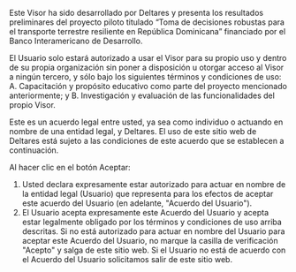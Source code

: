 Este Visor ha sido desarrollado por Deltares y presenta los resultados preliminares del proyecto piloto titulado “Toma de decisiones robustas para el transporte terrestre resiliente en República Dominicana” financiado por el Banco Interamericano de Desarrollo.

El Usuario solo estará autorizado a usar el Visor para su propio uso y dentro de su propia organización sin poner a disposición u otorgar acceso al Visor a ningún tercero, y sólo bajo los siguientes términos y condiciones de uso:
A. Capacitación y propósito educativo como parte del proyecto mencionado anteriormente; y
B. Investigación y evaluación de las funcionalidades del propio Visor.

Este es un acuerdo legal entre usted, ya sea como individuo o actuando en nombre de una entidad legal, y Deltares. El uso de este sitio web de Deltares está sujeto a las condiciones de este acuerdo que se establecen a continuación.

Al hacer clic en el botón Aceptar:

1. Usted declara expresamente estar autorizado para actuar en nombre de la entidad legal (Usuario) que representa para los efectos de aceptar este acuerdo del Usuario (en adelante, "Acuerdo del Usuario").
2. El Usuario acepta expresamente este Acuerdo del Usuario y acepta estar legalmente obligado por los términos y condiciones de uso arriba descritas. Si no está autorizado para actuar en nombre del Usuario para aceptar este Acuerdo del Usuario, no marque la casilla de verificación "Acepto" y salga de este sitio web. Si el Usuario no está de acuerdo con el Acuerdo del Usuario solicitamos salir de este sitio web.
